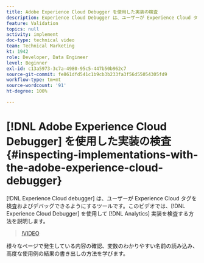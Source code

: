 ```yaml
---
title: Adobe Experience Cloud Debugger を使用した実装の検査
description: Experience Cloud Debugger は、ユーザーが Experience Cloud タグを検査およびデバッグできるようにするツールです。このビデオでは、Experience Cloud Debugger を使用して Analytics 実装を検査する方法を説明します。
feature: Validation
topics: null
activity: implement
doc-type: technical video
team: Technical Marketing
kt: 1942
role: Developer, Data Engineer
level: Beginner
exl-id: c13a5973-3c7a-4980-95c5-447b50b962c7
source-git-commit: fe861dfd541c1b9cb3b233fa3f56d55054305fd9
workflow-type: tm+mt
source-wordcount: '91'
ht-degree: 100%

---
```


# [!DNL Adobe Experience Cloud Debugger] を使用した実装の検査 {#inspecting-implementations-with-the-adobe-experience-cloud-debugger}

[!DNL Experience Cloud debugger] は、ユーザーが Experience Cloud タグを検査およびデバッグできるようにするツールです。このビデオでは、[!DNL Experience Cloud Debugger] を使用して [!DNL Analytics] 実装を検査する方法を説明します。

>[!VIDEO](https://video.tv.adobe.com/v/23878/?quality=12)

様々なページで発生している内容の確認、変数のわかりやすい名前の読み込み、高度な使用例の結果の書き出しの方法を学びます。

